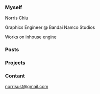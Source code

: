### Myself

Norris Chiu

Graphics Engineer @ Bandai Namco Studios

Works on inhouse engine

### Posts

### Projects

### Contant

norrisust@gmail.com

